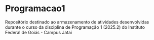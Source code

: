 # Programacao1
Repositório destinado ao armazenamento de atividades desenvolvidas durante o curso da disciplina de Programação 1 (2025.2) do Instituto Federal de Goiás - Campus Jataí

